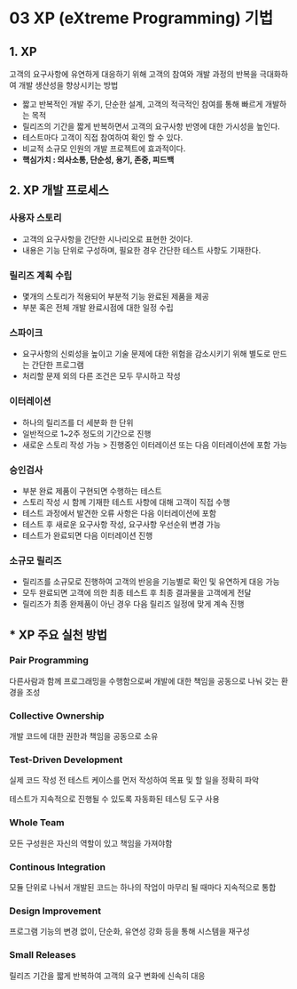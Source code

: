 # 03 XP (eXtreme Programming) 기법

## 1. XP

고객의 요구사항에 유연하게 대응하기 위해 고객의 참여와 개발 과정의 반복을 극대화하여 개발 생산성을 향상시키는 방법

- 짧고 반복적인 개발 주기, 단순한 설계, 고객의 적극적인 참여를 통해 빠르게 개발하는 목적
- 릴리즈의 기간을 짧게 반복하면서 고객의 요구사항 반영에 대한 가시성을 높인다.
- 테스트마다 고객이 직접 참여하여 확인 할 수 있다.
- 비교적 소규모 인원의 개발 프로젝트에 효과적이다.
- **핵심가치 : 의사소통, 단순성, 용기, 존중, 피드백**

## 2. XP 개발 프로세스

### 사용자 스토리

- 고객의 요구사항을 간단한 시나리오로 표현한 것이다.
- 내용은 기능 단위로 구성하며, 필요한 경우 간단한 테스트 사항도 기재한다.

### 릴리즈 계획 수립

- 몇개의 스토리가  적용되어 부분적 기능 완료된 제품을 제공
- 부분 혹은 전체 개발 완료시점에 대한 일정 수립

### 스파이크

- 요구사항의 신뢰성을 높이고 기술 문제에 대한 위험을 감소시키기 위해 별도로 만드는 간단한 프로그램
- 처리할 문제 외의 다른 조건은 모두 무시하고 작성

### 이터레이션

- 하나의 릴리즈를 더 세분화 한 단위
- 일반적으로 1~2주 정도의 기간으로 진행
- 새로운 스토리 작성 가능 > 진행중인 이터레이션 또는 다음 이터레이션에 포함 가능

### 승인검사

- 부분 완료 제품이 구현되면 수행하는 테스트
- 스토리 작성 시 함께 기재한 테스트 사항에 대해 고객이 직접 수행
- 테스트 과정에서 발견한 오류 사항은 다음 이터레이션에 포함
- 테스트 후 새로운 요구사항 작성, 요구사항 우선순위 변경 가능
- 테스트가 완료되면 다음 이터레이션 진행

### 소규모 릴리즈

- 릴리즈를 소규모로 진행하여 고객의 반응을 기능별로 확인 및 유연하게 대응 가능
- 모두 완료되면 고객에 의한 최종 테스트 후 최종 결과물을 고객에게 전달
- 릴리즈가 최종 완제품이 아닌 경우 다음 릴리즈 일정에 맞게 계속 진행

## \* XP 주요 실천 방법

### Pair Programming

다른사람과 함께 프로그래밍을 수행함으로써 개발에 대한 책임을 공동으로 나눠 갖는 환경을 조성

### Collective Ownership

개발 코드에 대한 권한과 책임을 공동으로 소유

### Test-Driven Development

실제 코드 작성 전 테스트 케이스를 먼저 작성하여 목표 및 할 일을 정확히 파악

테스트가 지속적으로 진행될 수 있도록 자동화된 테스팅 도구 사용

### Whole Team

모든 구성원은 자신의 역할이 있고 책임을 가져야함

### Continous Integration

모듈 단위로 나눠서 개발된 코드는 하나의 작업이 마무리 될 때마다 지속적으로 통합

### Design Improvement

프로그램 기능의 변경 없이, 단순화, 유연성 강화 등을 통해 시스템을 재구성

### Small Releases

릴리즈 기간을 짧게 반복하여 고객의 요구 변화에 신속히 대응

